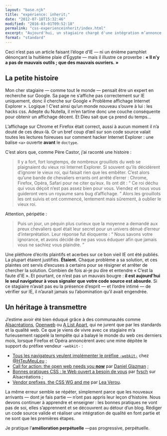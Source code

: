 ```yaml
---
layout: "base.njk"
title: "expérience: inherit;"
date: "2012-07-18T15:32:46"
modified: "2016-03-01T09:52:18"
permalink: "css-experienceinherit/index.html"
excerpt: "Aujourd'hui, un stagiaire chargé d'une intégration m’annonce —&nbsp;fier de lui&nbsp;— qu'il a réussi à rendre sa page compatible avec IE8 à coup de _hacks_. Ceci n'est pas un article faisant l'éloge d'IE —&nbsp;ni un énième pamphlet dénonçant la huitième plaie d'Égypte&nbsp;— mais il illustre ce proverbe&nbsp;: **«&nbsp;Il n'y a pas de mauvais outils ; que des mauvais ouvriers.&nbsp;»** [Lire la suite de «&nbsp;expérience: inherit;&nbsp;» →](https://www.ffoodd.fr/css-experienceinherit/)"
format: "standard"
---
```

Ceci n’est pas un article faisant l’éloge d’IE —&nbsp;ni un énième pamphlet dénonçant la huitième plaie d’Égypte&nbsp;— mais il illustre ce proverbe&nbsp;: **«&nbsp;Il n’y a pas de mauvais outils ; que des mauvais ouvriers.&nbsp;»**

## La petite histoire

Mon cher stagiaire —&nbsp;comme tout le monde&nbsp;— pensait être un expert en recherche sur Google. Sa page ne s’affiche pas correctement sur IE uniquement, donc il cherche sur Google «&nbsp;Problème affichage Internet Explorer&nbsp;». Logique&nbsp;! C’est ainsi qu’un monde nouveau s’ouvre à lui&nbsp;: les hacks css. Adepte du Nutella, il m’en tartine donc une couche conséquente pour obtenir un affichage décent. Et Dieu sait que ça prend du temps…

L’affichage sur Chrome et Firefox était correct, aussi à aucun moment il n’a douté de ces deux-là. Or un bref coup d’œil sur son code source valait toutes les lectures foireuses sur comment hacker Internet Explorer&nbsp;: une balise `<a>` ouverte **avant** le `doctype`.

C’est alors que, comme Père Castor, j’ai raconté une histoire&nbsp;:

> Il y a fort, fort longtemps, de nombreux grouillots du web se plaignaient du vieux roi Internet Explorer. Si souvent qu’ils décidèrent d’ignorer le vieux roi, qui faisait rien que les embêter. C’est alors qu’une bande de chevaliers errants ont arrêté d’errer&nbsp;: Chrome, Firefox, Opéra, Safari pour ne citer qu’eux. Ils ont dit&nbsp;: “&nbsp;Ce roi déchu qui vous déçoit n’est pas assez bien pour vous. Viendez et nous vous guideront vers un royaume sans bug d’affichage.&nbsp;” Alors les grouillots les ont suivis et ont commencé, lentement mais sûrement, à oublier le vieux roi.

Attention, péripétie&nbsp;:

> Puis un jour, un péquin plus curieux que la moyenne a demandé aux preux chevaliers quel était leur secret pour un univers dénué d’erreur d’interprétation. Leur réponse fut éloquente&nbsp;: “&nbsp;Nous savons votre ignorance, et avons décidé de ne pas vous éduquer afin que jamais vous ne sachiez vous plaindre.&nbsp;”

Une pléthore d’écrits plaintifs et acerbes sur ce bon vieil IE ont été publiés. La plupart étaient justifiés. **Étaient.** Chaque problème a sa solution, et ces plaintes ont servis d’excuses à certains pour se résigner et arrêter de chercher la solution. Combien de fois ai-je pu dire et entendre «&nbsp;C’est la faute d’IE&nbsp;». Et pourtant, ce n’est pas un mauvais bougre&nbsp;: **il est aujourd’hui le seul navigateur à vous signaler que votre code source est absurde**. Si ce stagiaire n’avait pas eu la présence d’esprit —&nbsp;et l’ordre intimé&nbsp;— de vérifier sur IE, il n’aurait jamais su l’abomination qu’il avait engendrée.

## Un héritage à transmettre

J’estime avoir été bien éduqué grâce à des communautés comme [Alsacréations](http://www.alsacreations.com), [Openweb](http://openweb.eu.org/) ou [A List Apart](http://www.alistapart.com/), qui ne jurent que par les standards et la qualité web. Ce que je viens de vivre avec ce stagiaire m’a furieusement rappelé la tempête qui a balayé le monde du web ces derniers mois, lorsque Firefox et Opéra annoncèrent avec une mine dépitée le support du préfixe vendeur `-webkit-`&nbsp;:

* [Tous les navigateurs veulent implémenter le préfixe `-webkit-`](http://www.hteumeuleu.fr/tous-les-navigateurs-veulent-implementer-le-prefixe-webkit/) chez [@HTeuMeuLeu](https://twitter.com/HTeuMeuLeu)&nbsp;;
* [Call for action: the open web needs you **now**](http://www.glazman.org/weblog/dotclear/index.php?post/2012/02/09/CALL-FOR-ACTION:-THE-OPEN-WEB-NEEDS-YOU-NOW) par [Daniel Glazman](https://twitter.com/glazou)&nbsp;;
* [Bonnes pratiques CSS&nbsp;: le Web ouvert a besoin de vous](http://www.alsacreations.com/actu/lire/1394-web-ouvert-css-webkit.html) par [fvsch](https://twitter.com/fvsch) sur Alsacréations&nbsp;;
* [Vendor prefixes, the CSS WG and me](http://lea.verou.me/2012/02/vendor-prefixes-the-css-wg-and-me/) par [Lea Verou](https://twitter.com/LeaVerou).

La même erreur semble se répéter, simplement parce que les nouveaux arrivants —&nbsp;dont je fais partie&nbsp;— n’ont pas appris leur leçon d’histoire. Nous devons continuer à apprendre et enseigner&nbsp;: les bonnes pratiques ne vont pas de soi, elles s’apprennent et se découvrent au détour d’un blog. Rédiger un code source valide et réaliser une intégration de qualité en font partie et ne sont que les premières étapes.

Je pratique l’**amélioration perpétuelle**&nbsp;—pas progressive, perpétuelle.